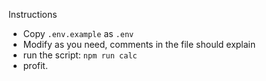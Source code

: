 Instructions
- Copy `.env.example` as `.env`
- Modify as you need, comments in the file should explain
- run the script: `npm run calc`
- profit.
